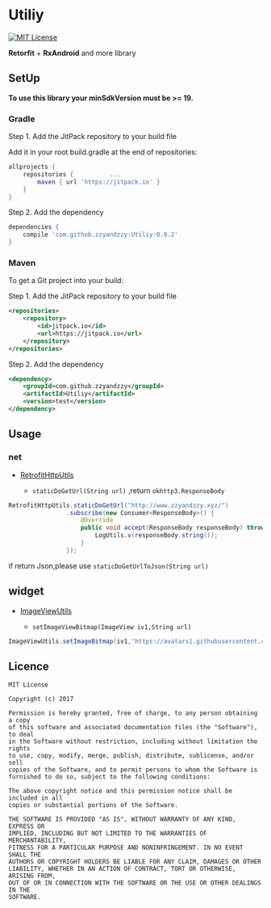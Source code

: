 # Utiliy

[![MIT License][101]][102]

**Retorfit** + **RxAndroid** and more library

## SetUp

**To use this library your minSdkVersion must be >= 19.**

### Gradle

Step 1. Add the JitPack repository to your build file

Add it in your root build.gradle at the end of repositories:

```gradle
allprojects {
	repositories {			...
		maven { url 'https://jitpack.io' }
	}
}
```

Step 2. Add the dependency

```gradle
dependencies {
    compile 'com.github.zzyandzzy:Utiliy:0.0.2'
}
```

### Maven

To get a Git project into your build:

Step 1. Add the JitPack repository to your build file

```xml
<repositories>
	<repository>
		<id>jitpack.io</id>
		<url>https://jitpack.io</url>
	</repository>
</repositories>
```

Step 2. Add the dependency

```xml
<dependency>
	<groupId>com.github.zzyandzzy</groupId>
	<artifactId>Utiliy</artifactId>
	<version>test</version>
</dependency>
```

## Usage

### net

- [RetrofitHttpUtils][400]

  - `staticDoGetUrl(String url)` ,return `okhttp3.ResponseBody`
  
```java
RetrofitHttpUtils.staticDoGetUrl("http://www.zzyandzzy.xyz/")
                .subscribe(new Consumer<ResponseBody>() {
                    @Override
                    public void accept(ResponseBody responseBody) throws Exception {
                        LogUtils.v(responseBody.string());
                    }
                });
```
if return Json,please use `staticDoGetUrlToJson(String url)`

## widget

- [ImageViewUtils][401]

  - `setImageViewBitmap(ImageView iv1,String url)`
  
```java
ImageViewUtils.setImageBitmap(iv1,"https://avatars1.githubusercontent.com/u/14029779?v=4&s=460");
```

## Licence
```licence
MIT License

Copyright (c) 2017 

Permission is hereby granted, free of charge, to any person obtaining a copy
of this software and associated documentation files (the "Software"), to deal
in the Software without restriction, including without limitation the rights
to use, copy, modify, merge, publish, distribute, sublicense, and/or sell
copies of the Software, and to permit persons to whom the Software is
furnished to do so, subject to the following conditions:

The above copyright notice and this permission notice shall be included in all
copies or substantial portions of the Software.

THE SOFTWARE IS PROVIDED "AS IS", WITHOUT WARRANTY OF ANY KIND, EXPRESS OR
IMPLIED, INCLUDING BUT NOT LIMITED TO THE WARRANTIES OF MERCHANTABILITY,
FITNESS FOR A PARTICULAR PURPOSE AND NONINFRINGEMENT. IN NO EVENT SHALL THE
AUTHORS OR COPYRIGHT HOLDERS BE LIABLE FOR ANY CLAIM, DAMAGES OR OTHER
LIABILITY, WHETHER IN AN ACTION OF CONTRACT, TORT OR OTHERWISE, ARISING FROM,
OUT OF OR IN CONNECTION WITH THE SOFTWARE OR THE USE OR OTHER DEALINGS IN THE
SOFTWARE.
```

[101]: https://img.shields.io/github/license/HeinrichReimer/material-intro.svg
[102]: https://mit-license.org/
[400]: https://github.com/zzyandzzy/Utiliy/blob/master/library/src/main/java/xyz/zzyandzzy/utiliy/net/RetrofitHttpUtils.java
[401]: https://github.com/zzyandzzy/Utiliy/blob/master/library/src/main/java/xyz/zzyandzzy/utiliy/widget/ImageViewUtils.java
